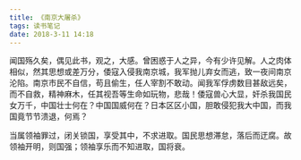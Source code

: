 ```yaml
---
title: 《南京大屠杀》
tags: 读书笔记
date: 2018-3-11 14:18
---
```

闻国殇久矣，偶见此书，观之，大感。曾困惑于人之异，今有少许见解。人之肉体相似，然其思想或差万分，倭寇入侵我南京城，我军抛儿弃女而逃，致一夜间南京沦陷。南京市民不自信，苟且偷生，任人宰割不敢动。闻我军俘虏数目甚敌远矣，而不自救，精神麻木，任其视吾等生命如玩物，悲哉！倭寇兽心大显，奸杀我国民女万千，中国壮士何在？中国国威何在？日本区区小国，胆敢侵犯我大中国，而我国竟节节溃退，何焉？

当属领袖罪过，闭关锁国，享受其中，不求进取。国民思想滞怠，落后而迂腐。故领袖开明，则国强；领袖享乐而不知进取，国将衰。
